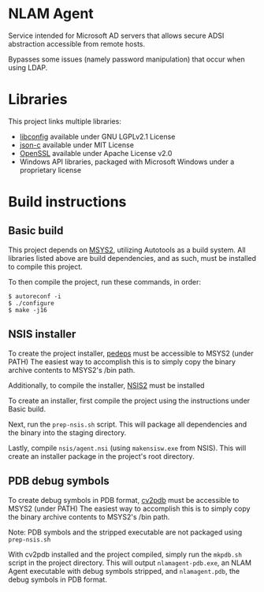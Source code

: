 # NLAM Agent
Service intended for Microsoft AD servers that allows secure ADSI abstraction accessible from remote hosts.

Bypasses some issues (namely password manipulation) that occur when using LDAP.

# Libraries

This project links multiple libraries:

- [libconfig](https://github.com/hyperrealm/libconfig) available under GNU LGPLv2.1 License
- [json-c](https://github.com/json-c/json-c) available under MIT License
- [OpenSSL](https://www.openssl.org/) available under Apache License v2.0
- Windows API libraries, packaged with Microsoft Windows under a proprietary license

# Build instructions

## Basic build

This project depends on [MSYS2](https://www.msys2.org/), utilizing Autotools as a build system.
All libraries listed above are build dependencies, and as such, must be installed to compile this project.

To then compile the project, run these commands, in order:

```
$ autoreconf -i
$ ./configure
$ make -j16
```

## NSIS installer

To create the project installer, [pedeps](https://github.com/brechtsanders/pedeps) must be accessible to MSYS2 (under PATH)
The easiest way to accomplish this is to simply copy the binary archive contents to MSYS2's /bin path.

Additionally, to compile the installer, [NSIS2](https://nsis.sourceforge.io/Download) must be installed


To create an installer, first compile the project using the instructions under Basic build.

Next, run the `prep-nsis.sh` script. This will package all dependencies and the binary into the staging directory.

Lastly, compile `nsis/agent.nsi` (using `makensisw.exe` from NSIS). This will create an installer package in the project's root directory.

## PDB debug symbols

To create debug symbols in PDB format, [cv2pdb](https://github.com/rainers/cv2pdb) must be accessible to MSYS2 (under PATH)
The easiest way to accomplish this is to simply copy the binary archive contents to MSYS2's /bin path.

Note: PDB symbols and the stripped executable are not packaged using `prep-nsis.sh`

With cv2pdb installed and the project compiled, simply run the `mkpdb.sh` script in the project directory. This will output
`nlamagent-pdb.exe`, an NLAM Agent executable with debug symbols stripped, and `nlamagent.pdb`, the debug symbols in PDB format.
